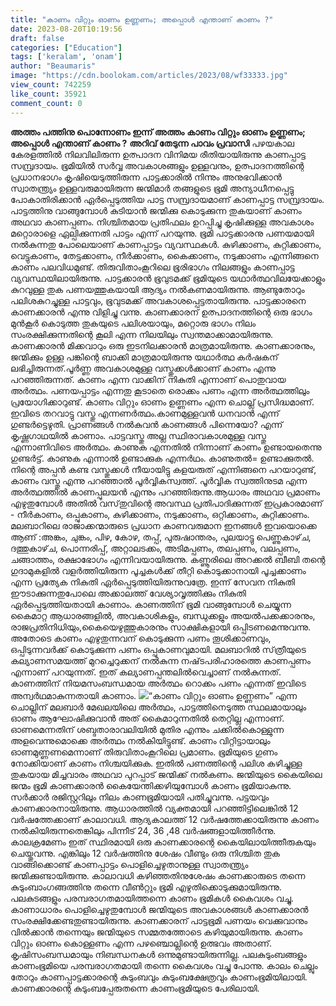 ```yaml
---
title: "കാണം വിറ്റും ഓണം ഉണ്ണണം; അപ്പൊൾ എന്താണ് കാണം ?"
date: 2023-08-20T10:19:56
draft: false
categories: ["Education"]
tags: ['keralam', 'onam']
author: "Beaumaris"
image: "https://cdn.boolokam.com/articles/2023/08/wf33333.jpg"
view_count: 742259
like_count: 35921
comment_count: 0
---
```


**അത്തം പത്തിനു പൊന്നോണം ഇന്ന് അത്തം** **കാണം വിറ്റും ഓണം ഉണ്ണണം; അപ്പൊൾ എന്താണ് കാണം ?** **അറിവ് തേടുന്ന പാവം പ്രവാസി** പഴയകാല കേരളത്തിൽ നിലവിലിരുന്ന ഉത്പാദന വിനിമയ രീതിയായിരുന്നു കാണപ്പാട്ട സമ്പ്രദായം. ഭൂമിയിൽ സർവ്വ അവകാശങ്ങളും ഉള്ളവനും, ഉത്പാദനത്തിന്റെ പ്രധാനഭാഗം കൃഷിയെടുത്തിരുന്ന പാട്ടക്കാരിൽ നിന്നും അനുഭവിക്കാൻ സ്വാതന്ത്ര്യം ഉള്ളവരുമായിരുന്ന ജന്മിമാർ തങ്ങളുടെ ഭൂമി അന്യാധീനപ്പെട്ടു പോകാതിരിക്കാൻ ഏർപ്പെടുത്തിയ പാട്ട സമ്പ്രദായമാണ് കാണപ്പാട്ട സമ്പ്രദായം. പാട്ടത്തിനു വാങ്ങുമ്പോൾ കുടിയാൻ ജന്മിക്കു കൊടുക്കുന്ന തുകയാണ്‌ കാണം അഥവാ കാണപ്പണം. നിശ്ചിതമായ പ്രതിഫലം ഉറപ്പിച്ചു കൃഷിക്കുള്ള അവകാശം മറ്റൊരാളെ ഏല്പിക്കുന്നതി പാട്ടം എന്ന് പറയുന്നു. ഭൂമി പാട്ടക്കാരനു പണയമായി നൽകുന്നതു പോലെയാണ് കാണപ്പാട്ടം വ്യവസ്ഥകൾ. [](https://cdn.boolokam.com/articles/2023/08/wf33333.jpg)കുഴിക്കാണം, കുറ്റിക്കാണം, വെട്ടുകാണം, തേട്ടക്കാണം, നീർക്കാണം, കൈക്കാണം, നടുക്കാണം എന്നിങ്ങനെ കാണം പലവിധമുണ്ട്. തിരുവിതാംകൂറിലെ ഭൂരിഭാഗം നിലങ്ങളും കാണപ്പാട്ട വ്യവസ്ഥയിലായിരുന്നു. പാട്ടക്കാരൻ ഭൂവുടമക്ക് ഭൂമിയുടെ യഥാർത്ഥവിലയേക്കാളും കുറവുള്ള തുക പണയത്തുകയായി ആദ്യം നൽകണമായിരുന്നു. ആണ്ടുതോറും പലിശകുറച്ചുള്ള പാട്ടവും, ഭൂവുടമക്ക് അവകാശപ്പെട്ടതായിരുന്നു. പാട്ടക്കാരനെ കാണക്കാരൻ എന്നു വിളിച്ചു വന്നു. കാണക്കാരന് ഉത്പാദനത്തിന്റെ ഒരു ഭാഗം മുൻ‌കൂർ കൊടുത്ത തുകയുടെ പലിശയായും, മറ്റൊരു ഭാഗം നിലം സംരക്ഷിക്കുന്നതിന്റെ കൂലി എന്ന നിലയിലും സ്വന്തമാക്കാമായിരുന്നു. കാണക്കാരൻ മിക്കവാറും ഒരു ഇടനിലക്കാരൻ മാത്രമായിരുന്നു. കാണക്കാരനും, ജന്മിക്കും ഉള്ള പങ്കിന്റെ ബാക്കി മാത്രമായിരുന്നു യഥാർത്ഥ കർഷകന് ലഭിച്ചിരുന്നത്.പൂർണ്ണ അവകാശമുള്ള വസ്തുക്കൾക്കാണ്‌ കാണം എന്നു പറഞ്ഞിരുന്നത്‌. കാണം എന്ന വാക്കിന്‌ നികുതി എന്നാണ്‌ പൊതുവായ അർത്ഥം. പണയപ്പാട്ടം എന്നതു കൂടാതെ രൊക്കം പണം എന്ന അർത്ഥത്തിലും പ്രയോഗിക്കാറുണ്ട്‌. കാണം വിറ്റും ഓണം ഉണ്ണണം എന്ന ചൊല്ല്‌ പ്രസിദ്ധമാണ്‌. ഇവിടെ തറവാട്ടു വസ്തു എന്നണർത്ഥം.കാണമുള്ളവൻ ധനവാൻ എന്ന് ഗുണ്ടർട്ടെഴുതി. പ്രാണങ്ങൾ നൽകുവൻ കാണങ്ങൾ പിന്നെയോ? എന്ന് കൃഷ്ണഗാഥയിൽ കാണാം. പാട്ടവസ്തു അല്ല സ്ഥിരാവകാശമുള്ള വസ്തു എന്നാണിവിടെ അർത്ഥം. കാണുക എന്നതിൽ നിന്നാണ്‌ കാണം ഉണ്ടായതെന്നു ഗുണ്ടർട്ട്‌. കാണുക എന്നാൽ ഉണ്ടാക്കുക എന്നർഥം. കാണുതൽ= ഉണ്ടാക്കുതൽ. നിന്റെ അപ്പൻ കണ്ട വസ്തുക്കൾ നീയായിട്ടു കളയരുത്‌ എന്നിങ്ങനെ പറയാറുണ്ട്‌, കാണം വസ്തു എന്നു പറഞ്ഞാൽ പൂർവ്വികസ്വത്ത്‌. പൂർവ്വിക സ്വത്തിനുടമ എന്ന അർത്ഥത്തിൽ കാണപ്പുലയൻ എന്നും പറഞ്ഞിരുന്നു.ആധാരം അഥവാ പ്രമാണം എഴുതുമ്പോൾ അതിൽ വസ്‌തുവിന്റെ അവസ്ഥ പ്രതിപാദിക്കുന്നത്‌ ഇപ്രകാരമാണ്‌ - നീർകാണം, ഒപ്പുകാണം, കുഴിക്കാണം, നടുക്കാണം, ഒറ്റിക്കാണം, കുറ്റിക്കാണം. മലബാറിലെ രാജാക്കന്മാരുടെ പ്രധാന കാണവരുമാന ഇനങ്ങൾ ഇവയൊക്കെ ആണ് :അങ്കം, ചുങ്കം, പിഴ, കോഴ, തപ്പ്‌, പുരുഷാന്തരം, പുലയാട്ടു പെണ്ണുകാഴ്‌ച, ദത്തുകാഴ്‌ച, പൊന്നരിപ്പ്‌, അറ്റാലടക്കം, അടിമപ്പണം, തലപ്പണം, വലപ്പണം, ചങ്ങാത്തം, രക്ഷാഭോഗം എന്നിവയായിരുന്നു. ‌കണ്ണൂരിലെ അറക്കൽ ബീബി തന്റെ ഗുദാമുകളിൽ വളർത്തിയിരുന്ന പൂച്ചകൾക്ക്‌ തീറ്റി കൊടുക്കാനായി പൂച്ചക്കാണം എന്ന പ്രത്യേക നികുതി ഏർപ്പെടുത്തിയിരുന്നുവത്രേ. ഇന്ന്‌ സേവന നികുതി ഈടാക്കുന്നതുപോലെ അക്കാലത്ത്‌ വേശ്യാവൃത്തിക്കും നികുതി ഏർപ്പെടുത്തിയതായി കാണാം. കാണത്തിന്‌ ഭൂമി വാങ്ങുമ്പോൾ ചെയ്യുന്ന കൈമാറ്റ ആധാരങ്ങളിൽ, അവകാശികളും, ബന്ധുക്കളും അയൽപക്കക്കാരനും, രാജപ്രതിനിധിയും,കൈയെഴുത്തുകാരനും സാക്ഷികളായി ഒപ്പിടണമെന്നുവന്നു. അതോടെ കാണം എഴുതുന്നവന്‌ കൊടുക്കുന്ന പണം തൂശിക്കാണവും, ഒപ്പിടുന്നവർക്ക്‌ കൊടുക്കുന്ന പണം ഒപ്പുകാണവുമായി. മലബാറിൽ സ്‌ത്രീയുടെ കല്യാണസമയത്ത്‌ മുറച്ചെറുക്കന്‌ നൽകുന്ന നഷ്‌ടപരിഹാരത്തെ കാണപ്പണം എന്നാണ്‌ പറയുന്നത്‌. ഇത്‌ കല്യാണപ്പന്തലിൽവെച്ചാണ്‌ നൽകുന്നത്‌. കാണത്തിന്‌ നിയമസംബന്ധമായ അർത്ഥം റൊക്കം പണം എന്നത്‌ ഇവിടെ അന്വർഥമാകുന്നതായി കാണാം. [![](https://cdn.boolokam.com/articles/2023/08/ssvsvv-1024x576.webp)](https://cdn.boolokam.com/articles/2023/08/ssvsvv.webp)“കാണം വിറ്റും ഓണം ഉണ്ണണം” എന്ന ചൊല്ലിന്‌ മലബാർ മേഖലയിലെ അർത്ഥം, പാട്ടത്തിനെടുത്ത സ്ഥലമായാലും ഓണം ആഘോഷിക്കുവാൻ അത്‌ കൈമാറുന്നതിൽ തെറ്റില്ല എന്നാണ്‌. ഓണമെന്നതിന്‌ ശബ്ദതാരാവലിയിൽ മുതിര എന്നും ചക്കിൽകൊള്ളുന്ന അളവെന്നുമൊക്കെ അർത്ഥം നൽകിയിട്ടുണ്ട്‌. കാണം വിറ്റിട്ടായാലും ഓണമുണ്ണണമെന്നാണ്‌ തിരുവിതാംകൂറിലെ പ്രമാണം. ഭൂമിയുടെ ഗുണം നോക്കിയാണ്‌ കാണം നിശ്ചയിക്കുക. ഇതിൽ പണത്തിന്റെ പലിശ കഴിച്ചുള്ള തുകയായ മിച്ചവാരം അഥവാ പുറപ്പാട് ജന്മിക്ക് നൽകണം. ജന്മിയുടെ കൈയിലെ ജന്മം ഭൂമി കാണക്കാരൻ കൈയേന്തിക്കഴിയുമ്പോൾ കാണം ഭൂമിയാകുന്നു. സർക്കാർ രജിസ്റ്ററിലും നിലം കാണഭൂമിയായി പതിച്ചുവന്നു. പട്ടയവും കാണക്കാരനായിരുന്നു. ആധാരത്തിൽ വ്യക്തമായി പറഞ്ഞിട്ടിലെങ്കിൽ 12 വർഷത്തേക്കാണ്‌ കാലാവധി. ആദ്യകാലത്ത് 12 വർഷത്തേക്കായിരുന്നു കാണം നൽകിയിരുന്നതെങ്കിലും പിന്നീട് 24, 36 ,48 വർഷങ്ങളായിത്തീർന്നു. കാലക്രമേണം ഇത് സ്ഥിരമായി ഒരു കാണക്കാരന്റെ കൈയിലായിത്തീരുകയും ചെയ്തുവന്നു. എങ്കിലും 12 വർഷത്തിനു ശേഷം വീണ്ടും ഒരു നിശ്ചിത തുക വാങ്ങിക്കൊണ്ട് കാണപ്പാട്ടം പൊളിച്ചെഴുതാനുള്ള സ്വാതന്ത്ര്യം ജന്മിക്കുണ്ടായിരുന്നു. കാലാവധി കഴിഞ്ഞതിനുശേഷം കാണക്കാരുടെ തന്നെ കുടുംബാംഗങ്ങത്തിനു തന്നെ വീൺറ്റും ഭൂമി എഴുതിക്കൊടുക്കുമായിരുന്നു. പലകുടങ്ങളും പരമ്പരാഗതമായിത്തന്നെ കാണം ഭൂമികൾ കൈവശം വച്ചു. കാണാധാരം പൊളിച്ചെഴുതുമ്പോൾ ജന്മിയുടെ അവകാശങ്ങൾ കാണക്കാരൻ സംരക്ഷിക്കേണ്ടതുണ്ടായിരുന്നു. കാണക്കാരന് പാട്ടഭൂമി പണയം വെക്കുവാനും വിൽക്കാൻ തന്നെയും ജന്മിയുടെ സമ്മതത്തോടെ കഴിയുമായിരുന്നു. കാണം വിറ്റും ഓണം കൊള്ളണം എന്ന പഴഞ്ചൊല്ലിന്റെ ഉത്ഭവം അതാണ്‌. കൃഷിസംബന്ധമായും നിബന്ധനകൾ ഒന്നുമുണ്ടായിരുന്നില്ല. പലകുടുംബങ്ങളും കാണംഭൂമിയെ പരമ്പരാഗതമായി തന്നെ കൈവശം വച്ചു പോന്നു. കാലം ചെല്ലും തോറും കാണപ്പാട്ടക്കാരന്റെ കുടുംബവും കുടുംബക്ഷേത്രവും കാണംഭൂമിയിലായി. കാണക്കാരന്റെ കുടുംബപ്പേരുതന്നെ കാണംഭൂമിയുടെ പേരിലായി.
